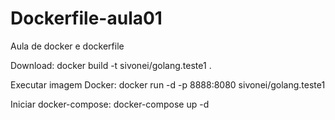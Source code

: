 # Dockerfile-aula01

Aula de docker e dockerfile

Download: docker build -t sivonei/golang.teste1 .

Executar imagem Docker: docker run -d -p 8888:8080 sivonei/golang.teste1

Iniciar docker-compose: docker-compose up -d
